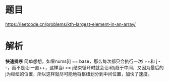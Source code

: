 # 题目

https://leetcode.cn/problems/kth-largest-element-in-an-array/

# 解析

**快速排序**
简单想想，如果nums[i] == base，那么每次都只会执行一次i ++和 j --，而不是让i一直++，这样当i >= j结束循环时就会让i和j趋于中间，又因为最后的j为枢纽的位置，所以这样就尽可能地将枢纽划分到中间位置，加快了速度。